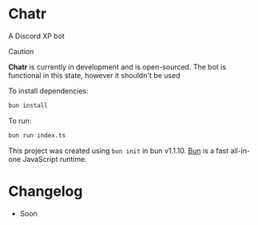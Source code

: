 # Chatr
A Discord XP bot

> [!CAUTION]
> **Chatr** is currently in development and is open-sourced. The bot is functional in this state, however it shouldn't be used

To install dependencies:

```bash
bun install
```

To run:

```bash
bun run index.ts
```

This project was created using `bun init` in bun v1.1.10. [Bun](https://bun.sh) is a fast all-in-one JavaScript runtime.

# Changelog
* Soon